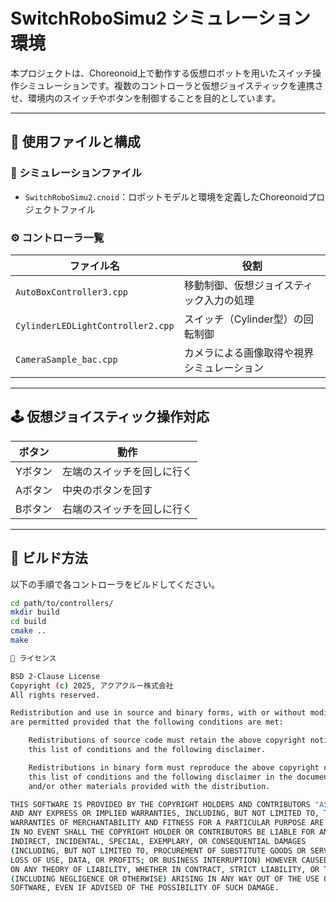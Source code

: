 # SwitchRoboSimu2 シミュレーション環境

本プロジェクトは、Choreonoid上で動作する仮想ロボットを用いたスイッチ操作シミュレーションです。複数のコントローラと仮想ジョイスティックを連携させ、環境内のスイッチやボタンを制御することを目的としています。

---

## 🧩 使用ファイルと構成

### 📁 シミュレーションファイル
- `SwitchRoboSimu2.cnoid`：ロボットモデルと環境を定義したChoreonoidプロジェクトファイル

### ⚙️ コントローラ一覧

| ファイル名 | 役割 |
|------------|------|
| `AutoBoxController3.cpp` | 移動制御、仮想ジョイスティック入力の処理 |
| `CylinderLEDLightController2.cpp` | スイッチ（Cylinder型）の回転制御 |
| `CameraSample_bac.cpp` | カメラによる画像取得や視界シミュレーション |

---

## 🕹️ 仮想ジョイスティック操作対応

| ボタン | 動作 |
|--------|------|
| Yボタン | 左端のスイッチを回しに行く |
| Aボタン | 中央のボタンを回す |
| Bボタン | 右端のスイッチを回しに行く |

---

## 🔧 ビルド方法

以下の手順で各コントローラをビルドしてください。

```bash
cd path/to/controllers/
mkdir build
cd build
cmake ..
make

📄 ライセンス

BSD 2-Clause License
Copyright (c) 2025, アクアクルー株式会社
All rights reserved.

Redistribution and use in source and binary forms, with or without modification,
are permitted provided that the following conditions are met:

    Redistributions of source code must retain the above copyright notice,
    this list of conditions and the following disclaimer.

    Redistributions in binary form must reproduce the above copyright notice,
    this list of conditions and the following disclaimer in the documentation
    and/or other materials provided with the distribution.

THIS SOFTWARE IS PROVIDED BY THE COPYRIGHT HOLDERS AND CONTRIBUTORS "AS IS"
AND ANY EXPRESS OR IMPLIED WARRANTIES, INCLUDING, BUT NOT LIMITED TO, THE IMPLIED
WARRANTIES OF MERCHANTABILITY AND FITNESS FOR A PARTICULAR PURPOSE ARE DISCLAIMED.
IN NO EVENT SHALL THE COPYRIGHT HOLDER OR CONTRIBUTORS BE LIABLE FOR ANY DIRECT,
INDIRECT, INCIDENTAL, SPECIAL, EXEMPLARY, OR CONSEQUENTIAL DAMAGES
(INCLUDING, BUT NOT LIMITED TO, PROCUREMENT OF SUBSTITUTE GOODS OR SERVICES;
LOSS OF USE, DATA, OR PROFITS; OR BUSINESS INTERRUPTION) HOWEVER CAUSED AND
ON ANY THEORY OF LIABILITY, WHETHER IN CONTRACT, STRICT LIABILITY, OR TORT
(INCLUDING NEGLIGENCE OR OTHERWISE) ARISING IN ANY WAY OUT OF THE USE OF THIS
SOFTWARE, EVEN IF ADVISED OF THE POSSIBILITY OF SUCH DAMAGE.
